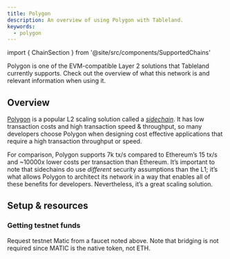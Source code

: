 ```yaml
---
title: Polygon
description: An overview of using Polygon with Tableland.
keywords:
  - polygon
---
```


import { ChainSection } from '@site/src/components/SupportedChains'

Polygon is one of the EVM-compatible Layer 2 solutions that Tableland currently supports. Check out the overview of what this network is and relevant information when using it.

## Overview

[Polygon](https://polygon.technology/solutions/polygon-pos/) is a popular L2 scaling solution called a _[sidechain](https://ethereum.org/en/developers/docs/scaling/sidechains/#top)_. It has low transaction costs and high transaction speed & throughput, so many developers choose Polygon when designing cost effective applications that require a high transaction throughput or speed.

For comparison, Polygon supports 7k tx/s compared to Ethereum’s 15 tx/s and ~10000x lower costs per transaction than Ethereum. It’s important to note that sidechains do use _different_ security assumptions than the L1; it’s what allows Polygon to architect its network in a way that enables all of these benefits for developers. Nevertheless, it’s a great scaling solution.

## Setup & resources

<ChainSection chainName='maticmum' />
<ChainSection chainName='matic' />

### Getting testnet funds

Request testnet Matic from a faucet noted above. Note that bridging is not required since MATIC is the native token, not ETH.
